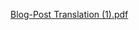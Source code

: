 
[Blog-Post Translation (1).pdf](https://github.com/aayush2310/Python-Automation-With-ChatGPT/files/11859445/Blog-Post.Translation.1.pdf)
